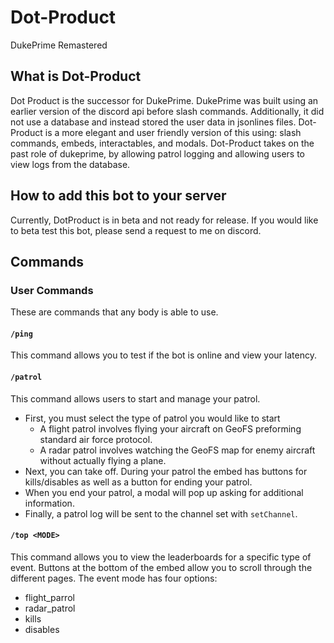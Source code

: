 # Dot-Product
DukePrime Remastered
## What is Dot-Product
Dot Product is the successor for DukePrime. DukePrime was built using an earlier version of the discord api before slash commands. Additionally, it did not use a database and instead stored the user data in jsonlines files. Dot-Product is a more elegant and user friendly version of this using: slash commands, embeds, interactables, and modals.
Dot-Product takes on the past role of dukeprime, by allowing patrol logging and allowing users to view logs from the database.

## How to add this bot to your server
Currently, DotProduct is in beta and not ready for release.
If you would like to beta test this bot, please send a request to me on discord.

## Commands
### User Commands
These are commands that any body is able to use.
#### ```/ping```
This command allows you to test if the bot is online and view your latency.

#### ```/patrol```
This command allows users to start and manage your patrol.
- First, you must select the type of patrol you would like to start
  - A flight patrol involves flying your aircraft on GeoFS preforming standard air force protocol.
  - A radar patrol involves watching the GeoFS map for enemy aircraft without actually flying a plane.
- Next, you can take off. During your patrol the embed has buttons for kills/disables as well as a button for ending your patrol.
- When you end your patrol, a modal will pop up asking for additional information.
- Finally, a patrol log will be sent to the channel set with ```setChannel```.

#### ```/top <MODE>```
This command allows you to view the leaderboards for a specific type of event. Buttons at the bottom of the embed allow you to scroll through the different pages.
The event mode has four options:
- flight_parrol
- radar_patrol
- kills
- disables
